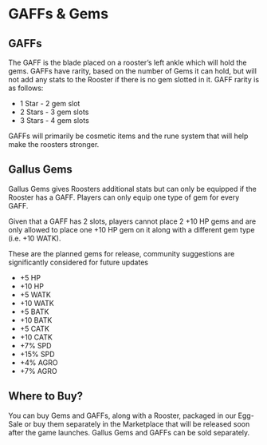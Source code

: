 # **GAFFs & Gems**

## **GAFFs**

The GAFF is the blade placed on a rooster’s left ankle which will hold the gems. GAFFs have rarity, based on the number of Gems it can hold, but will not add any stats to the Rooster if there is no gem slotted in it. GAFF rarity is as follows:

- 1 Star - 2 gem slot
- 2 Stars - 3 gem slots
- 3 Stars - 4 gem slots

GAFFs will primarily be cosmetic items and the rune system that will help make the roosters stronger.

## **Gallus Gems**

Gallus Gems gives Roosters additional stats but can only be equipped if the Rooster has a GAFF. Players can only equip one type of gem for every GAFF.

Given that a GAFF has 2 slots, players cannot place 2 +10 HP gems and are only allowed to place one +10 HP gem on it along with a different gem type (i.e. +10 WATK).

These are the planned gems for release, community suggestions are significantly considered for future updates

- +5 HP
- +10 HP
- +5 WATK
- +10 WATK
- +5 BATK
- +10 BATK
- +5 CATK
- +10 CATK
- +7% SPD
- +15% SPD
- +4% AGRO
- +7% AGRO

## **Where to Buy?**

You can buy Gems and GAFFs, along with a Rooster, packaged in our Egg-Sale or buy them separately in the Marketplace that will be released soon after the game launches. Gallus Gems and GAFFs can be sold separately.
